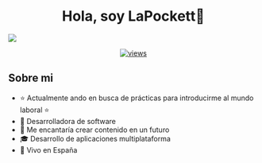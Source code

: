 <div align="center">
<h1 align="center">Hola, soy LaPockett👋</h1>
</div>
<img src="https://raw.githubusercontent.com/LaPockett/assets/refs/heads/main/banner.png?token=GHSAT0AAAAAAC4YRBHD7VUDH6E5NCA3IUI2Z4A54IA">

<p align="center">
  <a href="https://github.com/DenverCoder1"><img alt="views" title="Github views" src="https://freshidea.com/jonah/app/ghpvc/"/></a>
</p>

## Sobre mi

- ⭐ Actualmente ando en busca de prácticas para introducirme al mundo laboral ⭐ 
- 📲 Desarrolladora de software
- 🎥 Me encantaría crear contenido en un futuro
- 🎓 Desarrollo de aplicaciones multiplataforma
- 🏡 Vivo en España
<br>
